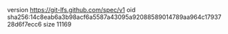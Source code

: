 version https://git-lfs.github.com/spec/v1
oid sha256:14c8eab6a3b98acf6a5587a43095a92088589014789aa964c1793728d6f7ecc6
size 11169
